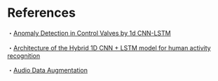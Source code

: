 



# References
・[Anomaly Detection in Control Valves by 1d CNN-LSTM](https://confit.atlas.jp/guide/event-img/jsai2018/3Pin1-44/public/pdf?type=in)

・[Architecture of the Hybrid 1D CNN + LSTM model for human activity recognition](https://www.researchgate.net/figure/Architecture-of-the-Hybrid-1D-CNN-LSTM-model-for-human-activity-recognition_fig4_343341551)

・[Audio Data Augmentation](https://www.kaggle.com/code/hidehisaarai1213/rfcx-audio-data-augmentation-japanese-english)
